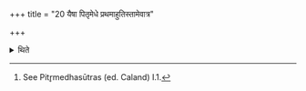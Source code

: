 +++
title = "20 यैषा पितृमेधे प्रथमाहुतिस्तामेवात्र"

+++

<details><summary>थिते</summary>

20. According to some, the first libation in the Pitr̥medha[^1] should be offered at this stage (with the milk meant for the second libation).


[^1]: See Pitr̥medhasūtras (ed. Caland) I.1.
</details>
